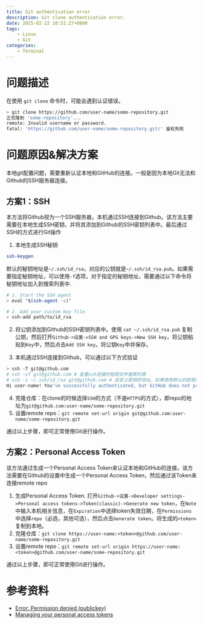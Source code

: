 ```yaml
---
title: Git authentication error
description: Git clone authentication error.
date: 2025-02-22 10:51:27+0800
tags: 
    - Linux
    - Git
categories:
    - Terminal
---
```


# 问题描述

在使用 `git clone` 命令时，可能会遇到认证错误。

```bash
> git clone https://github.com/user-name/some-repository.git
正克隆到 'some-repository'...
remote: Invalid username or password.
fatal: 'https://github.com/user-name/some-repository.git/' 鉴权失败
```

# 问题原因&解决方案

本地git配置问题，需要重新认证本地和GitHub的连接。一般是因为本地Git无法和Github的SSH服务器连接。

## 方案1：SSH

本方法将Github视为一个SSH服务器，本机通过SSH连接到Github。该方法主要需要在本地生成SSH密钥，并将其添加到Github的SSH密钥列表中。最后通过SSH的方式进行Git操作

1. 本地生成SSH秘钥

```bash
ssh-keygen
```

默认的秘钥地址是`~/.ssh/id_rsa`，对应的公钥就是`~/.ssh/id_rsa.pub`。如果需要指定秘钥地址，可以使用`-f`选项，对于指定的秘钥地址，需要通过以下命令将秘钥地址加入到搜索列表中.

```bash
# 1. Start the SSH agent
> eval "$(ssh-agent -s)"

# 2. Add your custom key file
> ssh-add path/to/id_rsa
```

2. 将公钥添加到Github的SSH密钥列表中。使用 `cat ~/.ssh/id_rsa.pub` 复制公钥，然后打开`Github->设置->SSH and GPG keys->New SSH key`，将公钥粘贴到`Key`中，然后点击`Add SSH key`。将公钥`Key`中并保存。

3. 本机通过SSH连接到Github，可以通过以下方式验证

```bash
> ssh -T git@github.com
# ssh -vT git@github.com # 查看ssh连接的秘钥文件搜索列表
# ssh -i ~/.ssh/id_rsa git@github.com # 自定义密钥的地址，如果使用默认的密钥地址，则不需要指定密钥地址，如果之前已经加入到搜索列表中，则也不需要指定密钥地址
Hi user-name! You've successfully authenticated, but GitHub does not provide shell access.
```

4. 克隆仓库：在clone的时候选择`SSH`的方式（不是`HTTPS`的方式），即repo的地址为`git@github.com:user-name/some-repository.git`
5. 设置remote repo：`git remote set-url origin git@github.com:user-name/some-repository.git`

通过以上步骤，即可正常使用Git进行操作。

## 方案2：Personal Access Token

该方法通过生成一个Personal Access Token来认证本地和GitHub的连接。该方法需要在Github的设置中生成一个Personal Access Token，然后通过该Token来连接remote repo

1. 生成Personal Access Token. 打开`Github->设置->Developer settings->Personal access tokens->Token(classic)->Generate new token`，在`Note`中输入本机相关信息，在`Expiration`中选择token失效日期，在`Permissions`中选择`repo`（必选，其他可选），然后点击`Generate token`。将生成的`<token>`复制到本地。
2. 克隆仓库：`git clone https://user-name:<token>@github.com/user-name/some-repository.git`
3. 设置remote repo：`git remote set-url origin https://user-name:<token>@github.com/user-name/some-repository.git`

通过以上步骤，即可正常使用Git进行操作。

# 参考资料

- [Error: Permission denied (publickey)
](https://docs.github.com/en/authentication/troubleshooting-ssh/error-permission-denied-publickey)
- [Managing your personal access tokens
](https://docs.github.com/en/authentication/keeping-your-account-and-data-secure/managing-your-personal-access-tokens)
